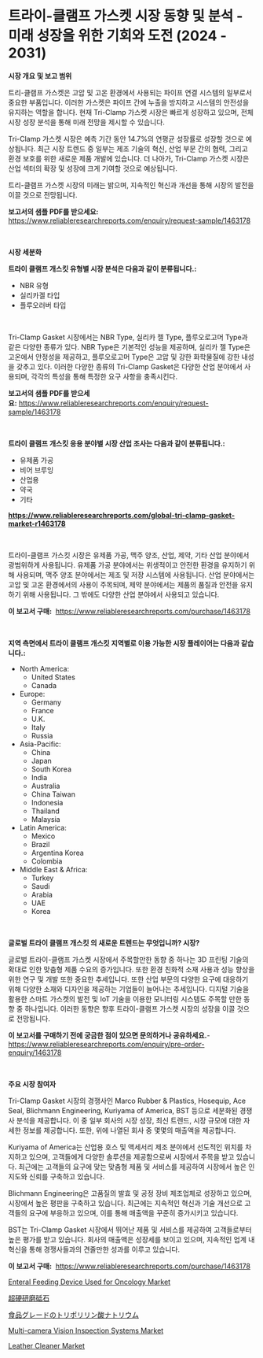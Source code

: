 <p><h1>트라이-클램프 가스켓 시장 동향 및 분석 - 미래 성장을 위한 기회와 도전 (2024 - 2031)</h1></p><p><strong>시장 개요 및 보고 범위</strong></p>
<p><p>트리-클램프 가스켓은 고압 및 고온 환경에서 사용되는 파이프 연결 시스템의 일부로서 중요한 부품입니다. 이러한 가스켓은 파이프 간에 누출을 방지하고 시스템의 안전성을 유지하는 역할을 합니다. 현재 Tri-Clamp 가스켓 시장은 빠르게 성장하고 있으며, 전체 시장 성장 분석을 통해 미래 전망을 제시할 수 있습니다. </p><p>Tri-Clamp 가스켓 시장은 예측 기간 동안 14.7%의 연평균 성장률로 성장할 것으로 예상됩니다. 최근 시장 트렌드 중 일부는 제조 기술의 혁신, 산업 부문 간의 협력, 그리고 환경 보호를 위한 새로운 제품 개발에 있습니다. 더 나아가, Tri-Clamp 가스켓 시장은 산업 섹터의 확장 및 성장에 크게 기여할 것으로 예상됩니다.</p><p>트리-클램프 가스켓 시장의 미래는 밝으며, 지속적인 혁신과 개선을 통해 시장의 발전을 이끌 것으로 전망됩니다.</p></p>
<p><strong>보고서의 샘플 PDF를 받으세요:</strong> <a href="https://www.reliableresearchreports.com/enquiry/request-sample/1463178">https://www.reliableresearchreports.com/enquiry/request-sample/1463178</a></p>
<p>&nbsp;</p>
<p><strong>시장 세분화</strong></p>
<p><strong>트라이 클램프 개스킷 유형별 시장 분석은 다음과 같이 분류됩니다.:</strong></p>
<p><ul><li>NBR 유형</li><li>실리카겔 타입</li><li>플루오러버 타입</li></ul></p>
<p>&nbsp;</p>
<p><p>Tri-Clamp Gasket 시장에서는 NBR Type, 실리카 젤 Type, 플루오로고머 Type과 같은 다양한 종류가 있다. NBR Type은 기본적인 성능을 제공하며, 실리카 젤 Type은 고온에서 안정성을 제공하고, 플루오로고머 Type은 고압 및 강한 화학물질에 강한 내성을 갖추고 있다. 이러한 다양한 종류의 Tri-Clamp Gasket은 다양한 산업 분야에서 사용되며, 각각의 특성을 통해 특정한 요구 사항을 충족시킨다.</p></p>
<p><strong>보고서의 샘플 PDF를 받으세요:</strong>&nbsp;<a href="https://www.reliableresearchreports.com/enquiry/request-sample/1463178">https://www.reliableresearchreports.com/enquiry/request-sample/1463178</a></p>
<p>&nbsp;</p>
<p><strong> 트라이 클램프 개스킷 응용 분야별 시장 산업 조사는 다음과 같이 분류됩니다.:</strong></p>
<p><ul><li>유제품 가공</li><li>비어 브루잉</li><li>산업용</li><li>약국</li><li>기타</li></ul></p>
<p><strong><a href="https://www.reliableresearchreports.com/global-tri-clamp-gasket-market-r1463178">https://www.reliableresearchreports.com/global-tri-clamp-gasket-market-r1463178</a></strong></p>
<p>&nbsp;</p>
<p><p>트라이-클램프 가스킷 시장은 유제품 가공, 맥주 양조, 산업, 제약, 기타 산업 분야에서 광범위하게 사용됩니다. 유제품 가공 분야에서는 위생적이고 안전한 환경을 유지하기 위해 사용되며, 맥주 양조 분야에서는 제조 및 저장 시스템에 사용됩니다. 산업 분야에서는 고압 및 고온 환경에서의 사용이 주목되며, 제약 분야에서는 제품의 품질과 안전을 유지하기 위해 사용됩니다. 그 밖에도 다양한 산업 분야에서 사용되고 있습니다.</p></p>
<p><strong>이 보고서 구매:</strong>&nbsp; <a href="https://www.reliableresearchreports.com/purchase/1463178">https://www.reliableresearchreports.com/purchase/1463178</a></p>
<p>&nbsp;</p>
<p><strong>지역 측면에서 트라이 클램프 개스킷 지역별로 이용 가능한 시장 플레이어는 다음과 같습니다.:</strong></p>
<p><ul>
    <li>
        North America:
        <ul>
            <li>United States</li>
            <li>Canada</li>
        </ul>
    </li>
    <li>
        Europe:
        <ul>
            <li>Germany</li>
            <li>France</li>
            <li>U.K.</li>
            <li>Italy</li>
            <li>Russia</li>
        </ul>
    </li>
    <li>
        Asia-Pacific:
        <ul>
            <li>China</li>
            <li>Japan</li>
            <li>South Korea</li>
            <li>India</li>
            <li>Australia</li>
            <li>China Taiwan</li>
            <li>Indonesia</li>
            <li>Thailand</li>
            <li>Malaysia</li>
        </ul>
    </li>
    <li>
        Latin America:
        <ul>
            <li>Mexico</li>
            <li>Brazil</li>
            <li>Argentina Korea</li>
            <li>Colombia</li>
        </ul>
    </li>
    <li>
        Middle East & Africa:
        <ul>
            <li>Turkey</li>
            <li>Saudi</li>
            <li>Arabia</li>
            <li>UAE</li>
            <li>Korea</li>
        </ul>
    </li>
    </ul></p>
<p>&nbsp;</p>
<p><strong>글로벌 트라이 클램프 개스킷 의 새로운 트렌드는 무엇입니까? 시장?</strong></p>
<p><p>글로벌 트라이-클램프 가스켓 시장에서 주목할만한 동향 중 하나는 3D 프린팅 기술의 확대로 인한 맞춤형 제품 수요의 증가입니다. 또한 환경 친화적 소재 사용과 성능 향상을 위한 연구 및 개발 또한 중요한 추세입니다. 또한 산업 부문의 다양한 요구에 대응하기 위해 다양한 소재와 디자인을 제공하는 기업들이 늘어나는 추세입니다. 디지털 기술을 활용한 스마트 가스켓의 발전 및 IoT 기술을 이용한 모니터링 시스템도 주목할 만한 동향 중 하나입니다. 이러한 동향은 향후 트라이-클램프 가스켓 시장의 성장을 이끌 것으로 전망됩니다.</p></p>
<p><strong>이 보고서를 구매하기 전에 궁금한 점이 있으면 문의하거나 공유하세요.</strong>- <a href="https://www.reliableresearchreports.com/enquiry/pre-order-enquiry/1463178">https://www.reliableresearchreports.com/enquiry/pre-order-enquiry/1463178</a></p>
<p>&nbsp;</p>
<p><strong>주요 시장 참여자</strong></p>
<p><p>Tri-Clamp Gasket 시장의 경쟁사인 Marco Rubber & Plastics, Hosequip, Ace Seal, Blichmann Engineering, Kuriyama of America, BST 등으로 세분화된 경쟁사 분석을 제공합니다. 이 중 일부 회사의 시장 성장, 최신 트렌드, 시장 규모에 대한 자세한 정보를 제공합니다. 또한, 위에 나열된 회사 중 몇몇의 매출액을 제공합니다.</p><p>Kuriyama of America는 산업용 호스 및 액세서리 제조 분야에서 선도적인 위치를 차지하고 있으며, 고객들에게 다양한 솔루션을 제공함으로써 시장에서 주목을 받고 있습니다. 최근에는 고객들의 요구에 맞는 맞춤형 제품 및 서비스를 제공하여 시장에서 높은 인지도와 신뢰를 구축하고 있습니다.</p><p>Blichmann Engineering은 고품질의 발효 및 공정 장비 제조업체로 성장하고 있으며, 시장에서 높은 평판을 구축하고 있습니다. 최근에는 지속적인 혁신과 기술 개선으로 고객들의 요구에 부응하고 있으며, 이를 통해 매출액을 꾸준히 증가시키고 있습니다.</p><p>BST는 Tri-Clamp Gasket 시장에서 뛰어난 제품 및 서비스를 제공하여 고객들로부터 높은 평가를 받고 있습니다. 회사의 매출액은 성장세를 보이고 있으며, 지속적인 업계 내 혁신을 통해 경쟁사들과의 견줄만한 성과를 이루고 있습니다.</p></p>
<p><strong>이 보고서 구매:</strong>&nbsp;&nbsp;<a href="https://www.reliableresearchreports.com/purchase/1463178">https://www.reliableresearchreports.com/purchase/1463178</a></p>
<p><p><a href="https://www.linkedin.com/pulse/enteral-feeding-device-used-oncology-market-research-report-zqh7f?trackingId=4VUaMr9iJhM4GtOOn2wDLw%3D%3D">Enteral Feeding Device Used for Oncology Market</a></p><p><a href="https://medium.com/@jacksonmith1931/%E8%B6%85%E7%A1%AC%E7%A0%A5%E7%B2%92%E7%A0%94%E5%89%8A%E3%83%9B%E3%82%A4%E3%83%BC%E3%83%AB%E5%B8%82%E5%A0%B4%E3%81%AF-%E5%B8%82%E5%A0%B4%E3%82%B7%E3%82%A7%E3%82%A2-%E3%82%B5%E3%82%A4%E3%82%BA-2031%E5%B9%B4%E3%81%BE%E3%81%A7%E3%81%AE%E4%BA%88%E6%B8%AC%E3%81%AB%E7%84%A6%E7%82%B9%E3%82%92%E5%BD%93%E3%81%A6%E3%81%A6%E3%81%84%E3%81%BE%E3%81%99-a6cd131dc6a6">超硬研磨砥石</a></p><p><a href="https://github.com/HershelKris/Market-Research-Report-List-1/blob/main/6490780104111.md">食品グレードのトリポリリン酸ナトリウム</a></p><p><a href="https://issuu.com/reportprime-2/docs/multi-camera-vision-inspection-systems-market-size">Multi-camera Vision Inspection Systems Market</a></p><p><a href="https://www.linkedin.com/pulse/analyzing-leather-cleaner-market-global-industry-perspective-ggb0f?trackingId=Lv3UtqzE6d40QxVL%2Folb7g%3D%3D">Leather Cleaner Market</a></p></p>